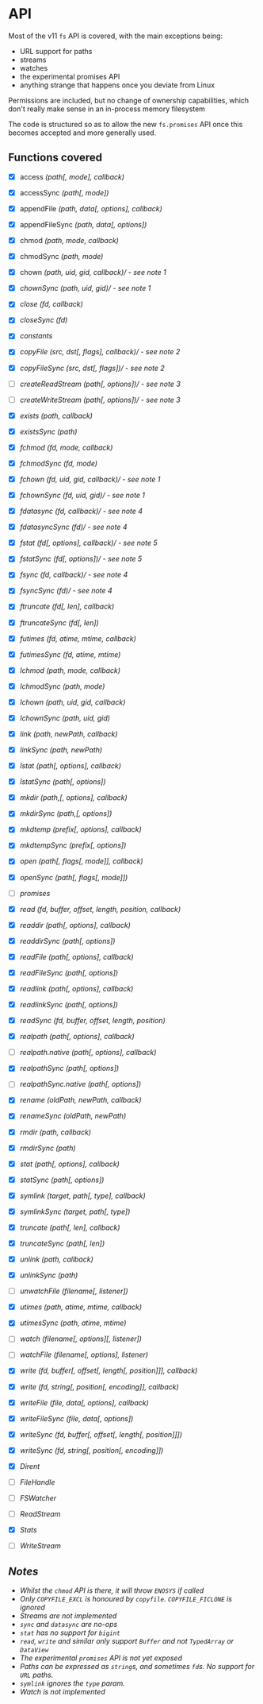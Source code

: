 # API

Most of the v11 `fs` API is covered, with the main exceptions being:
- URL support for paths
- streams
- watches
- the experimental promises API
- anything strange that happens once you deviate from Linux

Permissions are included, but no change of ownership capabilities, which
don't really make sense in an in-process memory filesystem

The code is structured so as to allow the new `fs.promises` API once this
becomes accepted and more generally used.

## Functions covered

- [x] access <i>(path\[, mode\], callback)</i>
- [x] accessSync <i>(path\[, mode\])</i>
- [x] appendFile <i>(path, data\[, options\], callback)</i>
- [x] appendFileSync <i>(path, data\[, options\])</i>
- [x] chmod <i>(path, mode, callback)</i>
- [x] chmodSync <i>(path, mode)</i>
- [x] chown <i>(path, uid, gid, callback)/ - see note 1
- [x] chownSync <i>(path, uid, gid)/ - see note 1
- [x] close <i>(fd, callback)</i>
- [x] closeSync <i>(fd)</i>
- [x] constants
- [x] copyFile <i>(src, dst\[, flags\], callback)/ - see note 2
- [x] copyFileSync <i>(src, dst\[, flags\])/ - see note 2
- [ ] createReadStream <i>(path\[, options\])/ - see note 3
- [ ] createWriteStream <i>(path\[, options\])/ - see note 3
- [x] exists <i>(path, callback)</i>
- [x] existsSync <i>(path)</i>
- [x] fchmod <i>(fd, mode, callback)</i>
- [x] fchmodSync <i>(fd, mode)</i>
- [x] fchown <i>(fd, uid, gid, callback)/ - see note 1
- [x] fchownSync <i>(fd, uid, gid)/ - see note 1
- [x] fdatasync <i>(fd, callback)/ - see note 4
- [x] fdatasyncSync <i>(fd)/ - see note 4
- [x] fstat <i>(fd\[, options\], callback)/ - see note 5
- [x] fstatSync <i>(fd\[, options\])/ - see note 5
- [x] fsync <i>(fd, callback)/ - see note 4
- [x] fsyncSync <i>(fd)/ - see note 4
- [x] ftruncate <i>(fd\[, len\], callback)</i>
- [x] ftruncateSync <i>(fd\[, len\])</i>
- [x] futimes <i>(fd, atime, mtime, callback)</i>
- [x] futimesSync <i>(fd, atime, mtime)</i>
- [x] lchmod <i>(path, mode, callback)</i>
- [x] lchmodSync <i>(path, mode)</i>
- [x] lchown <i>(path, uid, gid, callback)</i>
- [x] lchownSync <i>(path, uid, gid)</i>
- [x] link <i>(path, newPath, callback)</i>
- [x] linkSync <i>(path, newPath)</i>
- [x] lstat <i>(path\[, options\], callback)</i>
- [x] lstatSync <i>(path\[, options\])</i>
- [x] mkdir <i>(path,\[, options\], callback)</i>
- [x] mkdirSync <i>(path,\[, options\])</i>
- [x] mkdtemp <i>(prefix\[, options\], callback)</i>
- [x] mkdtempSync <i>(prefix\[, options\])</i>
- [x] open <i>(path\[, flags\[, mode\]\], callback)</i>
- [x] openSync <i>(path\[, flags\[, mode\]\])</i>
- [ ] promises
- [x] read <i>(fd, buffer, offset, length, position, callback)</i>
- [x] readdir <i>(path\[, options\], callback)</i>
- [x] readdirSync <i>(path\[, options\])</i>
- [x] readFile <i>(path\[, options\], callback)</i>
- [x] readFileSync <i>(path\[, options\])</i>
- [x] readlink <i>(path\[, options\], callback)</i>
- [x] readlinkSync <i>(path\[, options\])</i>
- [x] readSync <i>(fd, buffer, offset, length, position)</i>
- [x] realpath <i>(path\[, options\], callback)</i>
- [ ] realpath.native <i>(path\[, options\], callback)</i>
- [x] realpathSync <i>(path\[, options\])</i>
- [ ] realpathSync.native <i>(path\[, options\])</i>
- [x] rename <i>(oldPath, newPath, callback)</i>
- [x] renameSync <i>(oldPath, newPath)</i>
- [x] rmdir <i>(path, callback)</i>
- [x] rmdirSync <i>(path)</i>
- [x] stat <i>(path\[, options\], callback)</i>
- [x] statSync <i>(path\[, options\])</i>
- [x] symlink <i>(target, path\[, type\], callback)</i>
- [x] symlinkSync <i>(target, path\[, type\])</i>
- [x] truncate <i>(path\[, len\], callback)</i>
- [x] truncateSync <i>(path\[, len\])</i>
- [x] unlink <i>(path, callback)</i>
- [x] unlinkSync <i>(path)</i>
- [ ] unwatchFile <i>(filename\[, listener\])</i>
- [x] utimes <i>(path, atime, mtime, callback)</i>
- [x] utimesSync <i>(path, atime, mtime)</i>
- [ ] watch <i>(filename\[, options\]\[, listener\])</i>
- [ ] watchFile <i>(filename\[, options\], listener)</i>
- [x] write <i>(fd, buffer\[, offset\[, length[\, position\]\]\], callback)</i>
- [x] write <i>(fd, string\[, position\[, encoding\]\], callback)</i>
- [x] writeFile <i>(file, data\[, options\], callback)</i>
- [x] writeFileSync <i>(file, data\[, options\])</i>
- [x] writeSync <i>(fd, buffer\[, offset\[, length[\, position\]\]\])</i>
- [x] writeSync <i>(fd, string\[, position\[, encoding\]\])</i>
- [x] Dirent
- [ ] FileHandle
- [ ] FSWatcher
- [ ] ReadStream
- [x] Stats
- [ ] WriteStream


## Notes

- Whilst the `chmod` API is there, it will throw `ENOSYS` if called 
- Only `COPYFILE_EXCL` is honoured by `copyfile`. `COPYFILE_FICLONE` is ignored
- Streams are not implemented
- `sync` and `datasync` are no-ops
- `stat` has no support for `bigint`
- `read`, `write` and similar only support `Buffer` and not `TypedArray` or `DataView`
- The experimental `promises` API is not yet exposed
- Paths can be expressed as `string`s, and sometimes `fd`s. No support for `URL` paths.
- `symlink` ignores the `type` param.
- Watch is not implemented

